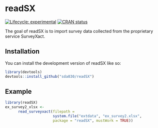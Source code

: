 
<!-- README.md is generated from README.Rmd. Please edit that file -->

# readSX

<!-- badges: start -->

[![Lifecycle:
experimental](https://lifecycle.r-lib.org/articles/figures/lifecycle-stable.svg)](https://lifecycle.r-lib.org/articles/stages.html#stable)
[![CRAN
status](https://www.r-pkg.org/badges/version/readSX)](https://CRAN.R-project.org/package=readSX)
<!-- badges: end -->

The goal of readSX is to import survey data collected from the
proprietary service SurveyXact.

## Installation

You can install the development version of readSX like so:

``` r
library(devtools)
devtools::install_github("sda030/readSX")
```

## Example

``` r
library(readSX)
ex_survey2_xlsx <-
      read_surveyxact(filepath =
                      system.file("extdata", "ex_survey2.xlsx",
                      package = "readSX", mustWork = TRUE))
```
